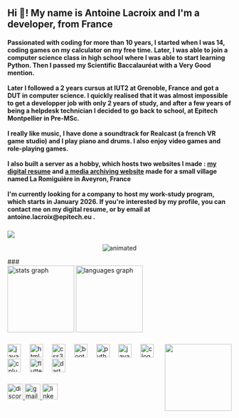 <h2 align="left">Hi 👋! My name is Antoine Lacroix and I'm a developer, from France</h2>
<h4 align="left">Passionated with coding for more than 10 years, I started when I was 14, coding games on my calculator on my free time. Later, I was able to join a computer science class in high school where I was able to start learning Python. Then I passed my Scientific Baccalauréat with a Very Good mention.
<br>
<br>
Later I followed a 2 years cursus at IUT2 at Grenoble, France and got a DUT in computer science. I quickly realised that it was almost impossible to get a developper job with only 2 years of study, and after a few years of being a helpdesk technician I decided to go back to school, at Epitech Montpellier in Pre-MSc.
<br>
<br>
I really like music, I have done a soundtrack for Realcast (a french VR game studio) and I play piano and drums. I also enjoy video games and role-playing games.
<br>
<br>
I also built a server as a hobby, which hosts two websites I made : <a href="https://www.antoinelacroix.dev/">my digital resume</a> and <a href="https://www.auxamisdelaromiguiere.net/">a media archiving website</a> made for a small village named La Romiguière in Aveyron, France
<br>
<br>
I'm currently looking for a company to host my work-study program, which starts in January 2026. If you're interested by my profile, you can contact me on my digital resume, or by email at antoine.lacroix@epitech.eu .
</h4>

###

![](https://user-images.githubusercontent.com/74038190/212748830-4c709398-a386-4761-84d7-9e10b98fbe6e.gif)

<p align="center">
  <img src="https://user-images.githubusercontent.com/74038190/212748830-4c709398-a386-4761-84d7-9e10b98fbe6e.gif" alt="animated" />
</p>
###

<div align="left">
  <img src="https://github-readme-stats.vercel.app/api?username=Velcatt&hide_title=false&hide_rank=false&show_icons=true&include_all_commits=true&count_private=true&disable_animations=false&theme=dark&locale=en&hide_border=false" height="150" alt="stats graph"  />
  <img src="https://github-readme-stats.vercel.app/api/top-langs?username=Velcatt&locale=en&hide_title=false&layout=compact&card_width=320&langs_count=5&theme=dark&hide_border=false" height="150" alt="languages graph"  />
</div>

###

<img align="right" height="150" src="https://i.imgur.com/BqJjboi.png" />

###

<div align="left">
  <img src="https://cdn.jsdelivr.net/gh/devicons/devicon/icons/javascript/javascript-original.svg" height="30" alt="javascript logo"  />
  <img width="12" />
  <img src="https://cdn.jsdelivr.net/gh/devicons/devicon/icons/html5/html5-original.svg" height="30" alt="html5 logo"  />
  <img width="12" />
  <img src="https://cdn.jsdelivr.net/gh/devicons/devicon/icons/css3/css3-original.svg" height="30" alt="css3 logo"  />
  <img width="12" />
  <img src="https://cdn.jsdelivr.net/gh/devicons/devicon/icons/bootstrap/bootstrap-original.svg" height="30" alt="bootstrap logo"  />
  <img width="12" />
  <img src="https://cdn.jsdelivr.net/gh/devicons/devicon/icons/python/python-original.svg" height="30" alt="python logo"  />
  <img width="12" />
  <img src="https://cdn.jsdelivr.net/gh/devicons/devicon/icons/java/java-original.svg" height="30" alt="java logo"  />
  <img width="12" />
  <img src="https://cdn.jsdelivr.net/gh/devicons/devicon/icons/c/c-original.svg" height="30" alt="c logo"  />
  <img width="12" />
  <img src="https://cdn.jsdelivr.net/gh/devicons/devicon/icons/cplusplus/cplusplus-original.svg" height="30" alt="cplusplus logo"  />
  <img width="12" />
  <img src="https://cdn.jsdelivr.net/gh/devicons/devicon/icons/flutter/flutter-original.svg" height="30" alt="flutter logo"  />
  <img width="12" />
  <img src="https://cdn.jsdelivr.net/gh/devicons/devicon/icons/dart/dart-original.svg" height="30" alt="dart logo"  />
</div>

###

<div align="left">
  <a href="https://discord.com/users/196204798159093761" target="_blank">
    <img src="https://img.shields.io/static/v1?message=Discord&logo=discord&label=&color=7289DA&logoColor=white&labelColor=&style=for-the-badge" height="35" alt="discord logo"  />
  </a>
  <a href="antoinelacroix68@gmail.com" target="_blank">
    <img src="https://img.shields.io/static/v1?message=Gmail&logo=gmail&label=&color=D14836&logoColor=white&labelColor=&style=for-the-badge" height="35" alt="gmail logo"  />
  </a>
  <a href="https://www.linkedin.com/in/antoine-lacroix-976bab1b8/" target="_blank">
    <img src="https://img.shields.io/static/v1?message=LinkedIn&logo=linkedin&label=&color=0077B5&logoColor=white&labelColor=&style=for-the-badge" height="35" alt="linkedin logo"  />
  </a>
</div>

###

<br clear="both">

###
